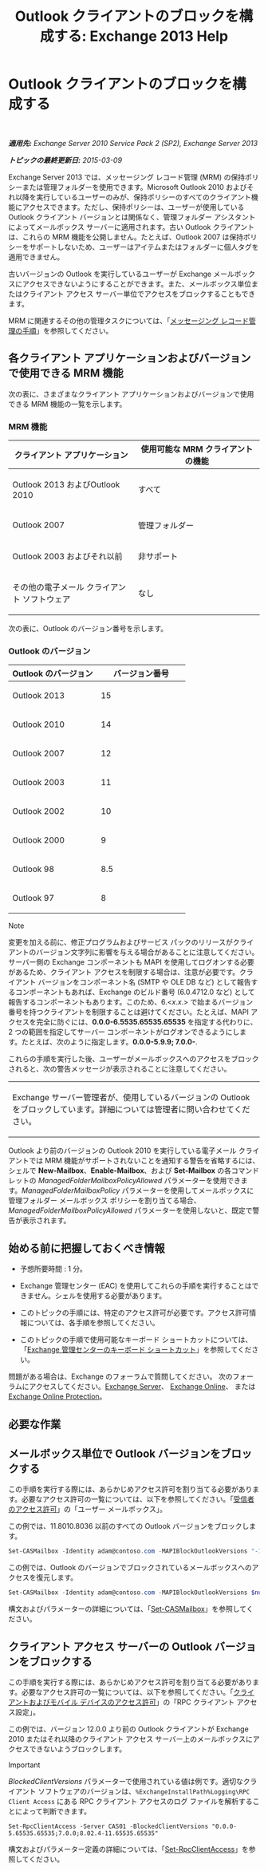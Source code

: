 ﻿---
title: 'Outlook クライアントのブロックを構成する: Exchange 2013 Help'
TOCTitle: Outlook クライアントのブロックを構成する
ms:assetid: 3a579c83-8bc7-4adc-a25c-8eb6eed7220c
ms:mtpsurl: https://technet.microsoft.com/ja-jp/library/Dd335207(v=EXCHG.150)
ms:contentKeyID: 51407519
ms.date: 04/24/2018
mtps_version: v=EXCHG.150
ms.translationtype: HT
---

# Outlook クライアントのブロックを構成する

 

_**適用先:** Exchange Server 2010 Service Pack 2 (SP2), Exchange Server 2013_

_**トピックの最終更新日:** 2015-03-09_

Exchange Server 2013 では、メッセージング レコード管理 (MRM) の保持ポリシーまたは管理フォルダーを使用できます。Microsoft Outlook 2010 およびそれ以降を実行しているユーザーのみが、保持ポリシーのすべてのクライアント機能にアクセスできます。ただし、保持ポリシーは、ユーザーが使用している Outlook クライアント バージョンとは関係なく、管理フォルダー アシスタントによってメールボックス サーバーに適用されます。古い Outlook クライアントは、これらの MRM 機能を公開しません。たとえば、Outlook 2007 は保持ポリシーをサポートしないため、ユーザーはアイテムまたはフォルダーに個人タグを適用できません。

古いバージョンの Outlook を実行しているユーザーが Exchange メールボックスにアクセスできないようにすることができます。また、メールボックス単位またはクライアント アクセス サーバー単位でアクセスをブロックすることもできます。

MRM に関連するその他の管理タスクについては、「[メッセージング レコード管理の手順](messaging-records-management-procedures-exchange-2013-help.md)」を参照してください。

## 各クライアント アプリケーションおよびバージョンで使用できる MRM 機能

次の表に、さまざまなクライアント アプリケーションおよびバージョンで使用できる MRM 機能の一覧を示します。

### MRM 機能

<table>
<colgroup>
<col style="width: 50%" />
<col style="width: 50%" />
</colgroup>
<thead>
<tr class="header">
<th>クライアント アプリケーション</th>
<th>使用可能な MRM クライアントの機能</th>
</tr>
</thead>
<tbody>
<tr class="odd">
<td><p>Outlook 2013 およびOutlook 2010</p></td>
<td><p>すべて</p></td>
</tr>
<tr class="even">
<td><p>Outlook 2007</p></td>
<td><p>管理フォルダー</p></td>
</tr>
<tr class="odd">
<td><p>Outlook 2003 およびそれ以前</p></td>
<td><p>非サポート</p></td>
</tr>
<tr class="even">
<td><p>その他の電子メール クライアント ソフトウェア</p></td>
<td><p>なし</p></td>
</tr>
</tbody>
</table>


次の表に、Outlook のバージョン番号を示します。

### Outlook のバージョン

<table>
<colgroup>
<col style="width: 50%" />
<col style="width: 50%" />
</colgroup>
<thead>
<tr class="header">
<th>Outlook のバージョン</th>
<th>バージョン番号</th>
</tr>
</thead>
<tbody>
<tr class="odd">
<td><p>Outlook 2013</p></td>
<td><p>15</p></td>
</tr>
<tr class="even">
<td><p>Outlook 2010</p></td>
<td><p>14</p></td>
</tr>
<tr class="odd">
<td><p>Outlook 2007</p></td>
<td><p>12</p></td>
</tr>
<tr class="even">
<td><p>Outlook 2003</p></td>
<td><p>11</p></td>
</tr>
<tr class="odd">
<td><p>Outlook 2002</p></td>
<td><p>10</p></td>
</tr>
<tr class="even">
<td><p>Outlook 2000</p></td>
<td><p>9</p></td>
</tr>
<tr class="odd">
<td><p>Outlook 98</p></td>
<td><p>8.5</p></td>
</tr>
<tr class="even">
<td><p>Outlook 97</p></td>
<td><p>8</p></td>
</tr>
</tbody>
</table>



> [!NOTE]
> 変更を加える前に、修正プログラムおよびサービス パックのリリースがクライアントのバージョン文字列に影響を与える場合があることに注意してください。サーバー側の Exchange コンポーネントも MAPI を使用してログオンする必要があるため、クライアント アクセスを制限する場合は、注意が必要です。クライアント バージョンをコンポーネント名 (SMTP や OLE DB など) として報告するコンポーネントもあれば、Exchange のビルド番号 (6.0.4712.0 など) として報告するコンポーネントもあります。このため、6.&lt;<EM>x</EM>.<EM>x</EM>.&gt; で始まるバージョン番号を持つクライアントを制限することは避けてください。たとえば、MAPI アクセスを完全に防ぐには、<STRONG>0.0.0-6.5535.65535.65535</STRONG> を指定する代わりに、2 つの範囲を指定してサーバー コンポーネントがログオンできるようにします。たとえば、次のように指定します。<STRONG>0.0.0-5.9.9; 7.0.0-</STRONG>.



これらの手順を実行した後、ユーザーがメールボックスへのアクセスをブロックされると、次の警告メッセージが表示されることに注意してください。


<table>
<colgroup>
<col style="width: 100%" />
</colgroup>
<tbody>
<tr class="odd">
<td><p>Exchange サーバー管理者が、使用しているバージョンの Outlook をブロックしています。詳細については管理者に問い合わせてください。</p></td>
</tr>
</tbody>
</table>


Outlook より前のバージョンの Outlook 2010 を実行している電子メール クライアントでは MRM 機能がサポートされないことを通知する警告を省略するには、シェルで **New-Mailbox**、**Enable-Mailbox**、および **Set-Mailbox** の各コマンドレットの *ManagedFolderMailboxPolicyAllowed* パラメーターを使用できます。*ManagedFolderMailboxPolicy* パラメーターを使用してメールボックスに管理フォルダー メールボックス ポリシーを割り当てる場合、*ManagedFolderMailboxPolicyAllowed* パラメーターを使用しないと、既定で警告が表示されます。

## 始める前に把握しておくべき情報

  - 予想所要時間 : 1 分。

  - Exchange 管理センター (EAC) を使用してこれらの手順を実行することはできません。シェルを使用する必要があります。

  - このトピックの手順には、特定のアクセス許可が必要です。アクセス許可情報については、各手順を参照してください。

  - このトピックの手順で使用可能なキーボード ショートカットについては、「[Exchange 管理センターのキーボード ショートカット](keyboard-shortcuts-in-the-exchange-admin-center-exchange-online-protection-help.md)」を参照してください。

問題がある場合は、Exchange のフォーラムで質問してください。 次のフォーラムにアクセスしてください。[Exchange Server](https://go.microsoft.com/fwlink/p/?linkid=60612)、 [Exchange Online](https://go.microsoft.com/fwlink/p/?linkid=267542)、 または [Exchange Online Protection](https://go.microsoft.com/fwlink/p/?linkid=285351)。

## 必要な作業

## メールボックス単位で Outlook バージョンをブロックする

この手順を実行する際には、あらかじめアクセス許可を割り当てる必要があります。必要なアクセス許可の一覧については、以下を参照してください。「[受信者のアクセス許可](recipients-permissions-exchange-2013-help.md)」の「ユーザー メールボックス」。

この例では、11.8010.8036 以前のすべての Outlook バージョンをブロックします。

```powershell
Set-CASMailbox -Identity adam@contoso.com -MAPIBlockOutlookVersions "-11.8010.8036"
```

この例では、Outlook のバージョンでブロックされているメールボックスへのアクセスを復元します。

```powershell
Set-CASMailbox -Identity adam@contoso.com -MAPIBlockOutlookVersions $null
```

構文およびパラメーターの詳細については、「[Set-CASMailbox](https://technet.microsoft.com/ja-jp/library/bb125264\(v=exchg.150\))」を参照してください。

## クライアント アクセス サーバーの Outlook バージョンをブロックする

この手順を実行する際には、あらかじめアクセス許可を割り当てる必要があります。必要なアクセス許可の一覧については、以下を参照してください。「[クライアントおよびモバイル デバイスのアクセス許可](clients-and-mobile-devices-permissions-exchange-2013-help.md)」の「RPC クライアント アクセス設定」。

この例では、バージョン 12.0.0 より前の Outlook クライアントが Exchange 2010 またはそれ以降のクライアント アクセス サーバー上のメールボックスにアクセスできないようブロックします。


> [!IMPORTANT]
> <EM>BlockedClientVersions</EM> パラメーターで使用されている値は例です。適切なクライアント ソフトウェアのバージョンは、<CODE>%ExchangeInstallPath%Logging\RPC Client Access</CODE> にある RPC クライアント アクセスのログ ファイルを解析することによって判断できます。



    Set-RpcClientAccess -Server CAS01 -BlockedClientVersions "0.0.0-5.65535.65535;7.0.0;8.02.4-11.65535.65535"

構文およびパラメーター定義の詳細については、「[Set-RpcClientAccess](https://technet.microsoft.com/ja-jp/library/dd351072\(v=exchg.150\))」を参照してください。

